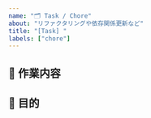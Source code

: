 ```yaml
---
name: "🗂 Task / Chore"
about: "リファクタリングや依存関係更新など"
title: "[Task] "
labels: ["chore"]
---
```


## 📝 作業内容
<!-- 実施する作業の概要を記載してください -->

## 🎯 目的
<!-- この作業を行う理由や期待する効果 -->
